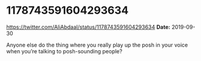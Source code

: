 # 1178743591604293634
https://twitter.com/AliAbdaal/status/1178743591604293634
**Date:** 2019-09-30

Anyone else do the thing where you really play up the posh in your voice when you’re talking to posh-sounding people?
